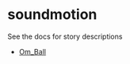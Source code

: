 # soundmotion
See the docs for story descriptions
- [Om_Ball](https://github.com/jpiersongd/soundmotion/blob/main/docs/Om_ball.md)

